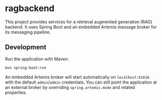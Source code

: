 # ragbackend

This project provides services for a retrieval augmented generation (RAG) backend. It uses Spring Boot and an embedded Artemis message broker for its messaging pipeline.

## Development

Run the application with Maven:

```bash
mvn spring-boot:run
```

An embedded Artemis broker will start automatically on `localhost:61616` with the default `admin`/`admin` credentials. You can still point the application at an external broker by overriding `spring.artemis.mode` and related properties.
